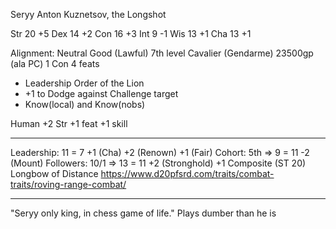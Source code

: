 Seryy Anton Kuznetsov, the Longshot

Str 20  +5
Dex 14  +2
Con 16  +3
Int 9   -1
Wis 13  +1
Cha 13  +1

Alignment: Neutral Good (Lawful)
7th level Cavalier (Gendarme)
23500gp (ala PC)
1 Con
4 feats
- Leadership
Order of the Lion
- +1 to Dodge against Challenge target
- Know(local) and Know(nobs)

Human
+2 Str
+1 feat
+1 skill

---

Leadership:
  11 = 7 +1 (Cha) +2 (Renown) +1 (Fair)
  Cohort: 5th => 9 = 11 -2 (Mount)
  Followers: 10/1 => 13 = 11 +2 (Stronghold)
+1 Composite (ST 20) Longbow of Distance
https://www.d20pfsrd.com/traits/combat-traits/roving-range-combat/

---

"Seryy only king, in chess game of life."
Plays dumber than he is

